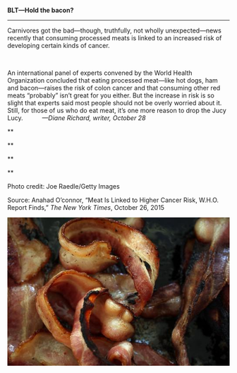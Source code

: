 **BLT—Hold the bacon?**

****

Carnivores got the bad—though, truthfully, not wholly unexpected—news recently that consuming processed meats is linked to an increased risk of developing certain kinds of cancer. 

 

An international panel of experts convened by the World Health Organization concluded that eating processed meat—like hot dogs, ham and bacon—raises the risk of colon cancer and that consuming other red meats “probably” isn’t great for you either. But the increase in risk is so slight that experts said most people should not be overly worried about it. Still, for those of us who do eat meat, it’s one more reason to drop the Jucy Lucy.           *—Diane Richard, writer, October 28*

**

**

**

**

Photo credit: Joe Raedle/Getty Images

Source: Anahad O’connor, “Meat Is Linked to Higher Cancer Risk, W.H.O. Report Finds,” *The New York Times*, October 26, 2015

![](../images/15-10-28_57.12_MeatEDIT-1.jpeg)
